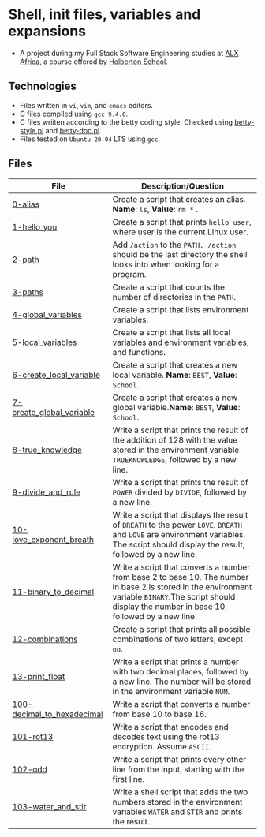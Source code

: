 # Shell, init files, variables and expansions

- A project during my Full Stack Software Engineering studies at [ALX Africa](https://www.alxafrica.com/software-engineering-2022/), a course offered by [Holberton School](https://www.holbertonschool.com/). 

## Technologies 

- Files written in ```vi```, ```vim```, and ```emacs``` editors. 
- C files compiled using ```gcc 9.4.0```.
- C files wriiten according to the betty coding style. Checked using [betty-style.pl](https://github.com/holbertonschool/Betty/blob/master/betty-style.pl) and [betty-doc.pl](https://github.com/holbertonschool/Betty/blob/master/betty-doc.pl).
- Files tested on ```Ubuntu 20.04``` LTS using ```gcc```.

## Files

| File  | Description/Question |
| ---  | --- |
|[0-alias](0-alias)|Create a script that creates an alias. **Name**: ```ls```, **Value**: ```rm *``` .|
|[1-hello_you](1-hello_you)|Create a script that prints ```hello user```, where user is the current Linux user.|
|[2-path](2-path)|Add ```/action``` to the ```PATH. /action``` should be the last directory the shell looks into when looking for a program.|
|[3-paths](3-paths)|Create a script that counts the number of directories in the ```PATH```.|
|[4-global_variables](4-global_variables)|Create a script that lists environment variables.|
|[5-local_variables](5-local_variables)|Create a script that lists all local variables and environment variables, and functions.|
|[6-create_local_variable](6-create_local_variable)|Create a script that creates a new local variable. **Name**: ```BEST```, **Value**: ```School```.|
|[7-create_global_variable](7-create_global_variable)|Create a script that creates a new global variable.**Name**: ```BEST```, **Value**: ```School```.|
|[8-true_knowledge](8-true_knowledge)|Write a script that prints the result of the addition of 128 with the value stored in the environment variable ```TRUEKNOWLEDGE```, followed by a new line.|
|[9-divide_and_rule](9-divide_and_rule)|Write a script that prints the result of ```POWER``` divided by ```DIVIDE```, followed by a new line.|
|[10-love_exponent_breath](10-love_exponent_breath)|Write a script that displays the result of ```BREATH``` to the power ```LOVE```. ```BREATH``` and ```LOVE``` are environment variables. The script should display the result, followed by a new line.|
|[11-binary_to_decimal](11-binary_to_decimal)| Write a script that converts a number from base 2 to base 10. The number in base 2 is stored in the environment variable ```BINARY```.The script should display the number in base 10, followed by a new line.|
|[12-combinations](12-combinations)| Create a script that prints all possible combinations of two letters, except ```oo```.|
|[13-print_float](13-print_float)|Write a script that prints a number with two decimal places, followed by a new line. The number will be stored in the environment variable ```NUM```.
|[100-decimal_to_hexadecimal](100-decimal_to_hexadecimal)|Write a script that converts a number from base 10 to base 16.|
|[101-rot13](101-rot13)|Write a script that encodes and decodes text using the rot13 encryption. Assume ```ASCII```.|
|[102-odd](102-odd)|Write a script that prints every other line from the input, starting with the first line.|
|[103-water_and_stir](103-water_and_stir)| Write a shell script that adds the two numbers stored in the environment variables ```WATER``` and ```STIR``` and prints the result.|
